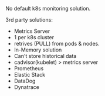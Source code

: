  No default k8s monitoring solution.
 
 3rd party solutions:
 + Metrics Server
  + 1 per k8s cluster
  + retrives (PULL) from pods & nodes.
  + In-Memory solution
  + Can't store historical data
  + cadvisor(kubelet) > metrics server 
 + Prometheus
 + Elastic Stack
 + DataDog
 + Dynatrace
